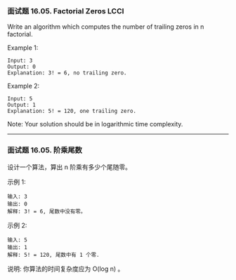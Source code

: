 ### 面试题 16.05. Factorial Zeros LCCI
Write an algorithm which computes the number of trailing zeros in n factorial.

Example 1:

	Input: 3
	Output: 0
	Explanation: 3! = 6, no trailing zero.

Example 2:

	Input: 5
	Output: 1
	Explanation: 5! = 120, one trailing zero.

Note: Your solution should be in logarithmic time complexity.

----
### 面试题 16.05. 阶乘尾数
设计一个算法，算出 n 阶乘有多少个尾随零。

示例 1:

	输入: 3
	输出: 0
	解释: 3! = 6, 尾数中没有零。

示例 2:

	输入: 5
	输出: 1
	解释: 5! = 120, 尾数中有 1 个零.

说明: 你算法的时间复杂度应为 O(log n) 。

